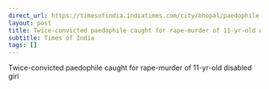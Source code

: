 ```yaml
---
direct_url: https://timesofindia.indiatimes.com/city/bhopal/paedophile-who-escaped-death-sentence-caught-for-rape-murder-of-11-yr-old-disabled-girl/articleshow/118396953.cms
layout: post
title: Twice-convicted paedophile caught for rape-murder of 11-yr-old disabled girl
subtitle: Times of India
tags: []
---
```


Twice-convicted paedophile caught for rape-murder of 11-yr-old disabled girl
